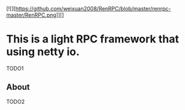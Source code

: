 [![][https://github.com/weixuan2008/RenRPC/blob/master/renrpc-master/RenRPC.png]][]

This is a light RPC framework that using netty io.
==========
TODO1

About
-----
TODO2



